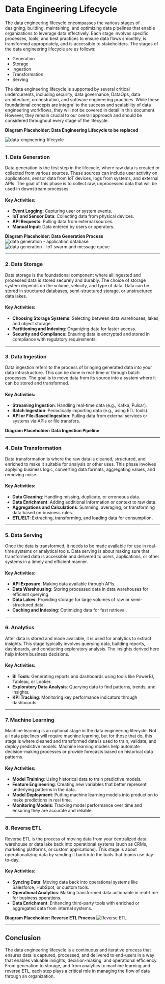 # Data Engineering Lifecycle

The data engineering lifecycle encompasses the various stages of designing, building, maintaining, and optimizing data pipelines that enable organizations to leverage data effectively. Each stage involves specific processes, tools, and best practices to ensure data flows smoothly, is transformed appropriately, and is accessible to stakeholders. The stages of the data engineering lifecycle are as follows:
- Generation
- Storage
- Ingestion
- Transformation
- Serving

The data engineering lifecycle is supported by several critical undercurrents, including security, data governance, DataOps, data architecture, orchestration, and software engineering practices. While these foundational concepts are integral to the success and scalability of data engineering workflows, they will not be covered in detail in this document. However, they remain crucial to our overall approach and should be considered throughout every stage of the lifecycle.

**Diagram Placeholder: Data Engineering Lifecycle to be replaced**

![data-engineering-lifecycle](../assets/images/data-platform_data-engineering-lifecycle.png)

---

### 1. **Data Generation**

Data generation is the first step in the lifecycle, where raw data is created or collected from various sources. These sources can include user activity on applications, sensor data from IoT devices, logs from systems, and external APIs. The goal of this phase is to collect raw, unprocessed data that will be used in downstream processes.

#### Key Activities:
- **Event Logging**: Capturing user or system events.
- **IoT and Sensor Data**: Collecting data from physical devices.
- **API Requests**: Pulling data from external sources.
- **Manual Input**: Data entered by users or operators.

**Diagram Placeholder: Data Generation Process**
![data generation - application database](../assets/images/data-platform_data-generation-application-database.png)
![data generation - IoT swarm and message queue](../assets/images/data-platform_data-generation-iot-swarm-and-message-queue.png)

---

### 2. **Data Storage**

Data storage is the foundational component where all ingested and processed data is stored securely and durably. The choice of storage system depends on the volume, velocity, and type of data. Data can be stored in structured databases, semi-structured storage, or unstructured data lakes.

#### Key Activities:
- **Choosing Storage Systems**: Selecting between data warehouses, lakes, and object storage.
- **Partitioning and Indexing**: Organizing data for faster access.
- **Security and Compliance**: Ensuring data is encrypted and stored in compliance with regulatory requirements.

---

### 3. **Data Ingestion**

Data ingestion refers to the process of bringing generated data into your data infrastructure. This can be done in real-time or through batch processes. The goal is to move data from its source into a system where it can be stored and transformed.

#### Key Activities:
- **Streaming Ingestion**: Handling real-time data (e.g., Kafka, Pulsar).
- **Batch Ingestion**: Periodically importing data (e.g., using ETL tools).
- **API or File-Based Ingestion**: Pulling data from external services or systems via APIs or file transfers.

**Diagram Placeholder: Data Ingestion Pipeline**

---

### 4. **Data Transformation**

Data transformation is where the raw data is cleaned, structured, and enriched to make it suitable for analysis or other uses. This phase involves applying business logic, converting data formats, aggregating values, and removing noise.

#### Key Activities:
- **Data Cleaning**: Handling missing, duplicate, or erroneous data.
- **Data Enrichment**: Adding additional information or context to raw data.
- **Aggregations and Calculations**: Summing, averaging, or transforming data based on business rules.
- **ETL/ELT**: Extracting, transforming, and loading data for consumption.

---

### 5. **Data Serving**

Once the data is transformed, it needs to be made available for use in real-time systems or analytical tools. Data serving is about making sure that transformed data is accessible and delivered to users, applications, or other systems in a timely and efficient manner.

#### Key Activities:
- **API Exposure**: Making data available through APIs.
- **Data Warehousing**: Storing processed data in data warehouses for efficient querying.
- **Data Lakes**: Providing storage for large volumes of raw or semi-structured data.
- **Caching and Indexing**: Optimizing data for fast retrieval.

---

### 6. **Analytics**

After data is stored and made available, it is used for analytics to extract insights. This stage typically involves querying data, building reports, dashboards, and conducting exploratory analysis. The insights derived here help inform business decisions.

#### Key Activities:
- **BI Tools**: Generating reports and dashboards using tools like PowerBI, Tableau, or Looker.
- **Exploratory Data Analysis**: Querying data to find patterns, trends, and insights.
- **KPI Tracking**: Monitoring key performance indicators through dashboards.

---

### 7. **Machine Learning**

Machine learning is an optional stage in the data engineering lifecycle. Not all data pipelines will require machine learning, but for those that do, this stage is where cleaned and transformed data is used to train, validate, and deploy predictive models. Machine learning models help automate decision-making processes or provide forecasts based on historical data patterns.

#### Key Activities:
- **Model Training**: Using historical data to train predictive models.
- **Feature Engineering**: Creating new variables that better represent underlying patterns in the data.
- **Model Deployment**: Putting machine learning models into production to make predictions in real time.
- **Monitoring Models**: Tracking model performance over time and ensuring they are accurate and reliable.

---

### 8. **Reverse ETL**

Reverse ETL is the process of moving data from your centralized data warehouse or data lake back into operational systems (such as CRMs, marketing platforms, or custom applications). This stage is about operationalizing data by sending it back into the tools that teams use day-to-day.

#### Key Activities:
- **Syncing Data**: Moving data back into operational systems like Salesforce, HubSpot, or custom tools.
- **Operational Analytics**: Making transformed data actionable in real-time for business operations.
- **Data Enrichment**: Enhancing third-party tools with enriched or aggregated data from internal systems.

**Diagram Placeholder: Reverse ETL Process**
![Reverse ETL](../assets/images/data-platform_reverse-etl.png)

---

## Conclusion

The data engineering lifecycle is a continuous and iterative process that ensures data is captured, processed, and delivered to end-users in a way that enables valuable insights, decision-making, and operational efficiency. From generation to storage, and from analytics to machine learning and reverse ETL, each step plays a critical role in managing the flow of data through an organization.
